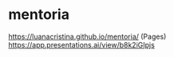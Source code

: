 # mentoria
https://luanacristina.github.io/mentoria/ (Pages)
https://app.presentations.ai/view/b8k2iGIpjs
